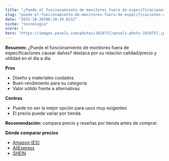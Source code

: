 ```yaml
---
title: "¿Puede el funcionamiento de monitores fuera de especificaciones causar daños?"
slug: "puede-el-funcionamiento-de-monitores-fuera-de-especificaciones-causar-danos"
date: "2025-10-26T06:30:34.621Z"
niche: "tecnologia"
score: 1
hero: "https://images.pexels.com/photos/1029757/pexels-photo-1029757.jpeg?auto=compress&cs=tinysrgb&fit=crop&h=627&w=1200&auto=compress&cs=tinysrgb&w=1200&h=675&fit=crop"
---
```


**Resumen:** ¿Puede el funcionamiento de monitores fuera de especificaciones causar daños? destaca por su relación calidad/precio y utilidad en el día a día.

**Pros**
- Diseño y materiales cuidados
- Buen rendimiento para su categoría
- Valor sólido frente a alternativas

**Contras**
- Puede no ser la mejor opción para usos muy exigentes
- El precio puede variar por tienda

**Recomendación:** compara precio y reseñas por tienda antes de comprar.

**Dónde comparar precios**
- [Amazon (ES)](https://www.amazon.es/s?k=%C2%BFPuede%20el%20funcionamiento%20de%20monitores%20fuera%20de%20especificaciones%20causar%20da%C3%B1os%3F&tag=teknovashop25-21)
- [AliExpress](https://www.aliexpress.com/wholesale?SearchText=%C2%BFPuede%20el%20funcionamiento%20de%20monitores%20fuera%20de%20especificaciones%20causar%20da%C3%B1os%3F)
- [SHEIN](https://www.shein.com/pdsearch/%C2%BFPuede%20el%20funcionamiento%20de%20monitores%20fuera%20de%20especificaciones%20causar%20da%C3%B1os%3F)